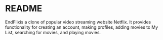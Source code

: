 # README

EndFlixis a clone of popular video streaming website Netflix. It provides functionality for creating an account, making profiles, adding movies to My List, searching for movies, and playing movies.


